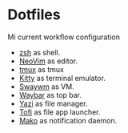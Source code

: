 # Dotfiles

Mi current workflow configuration

* [zsh]() as shell.
* [NeoVim](https://neovim.io) as editor.
* [tmux](https://github.com/tmux/tmux/wiki) as tmux
* [Kitty](https://sw.kovidgoyal.net/kitty/) as terminal emulator.
* [Swaywm](https://swaywm.org/) as VM.
* [Waybar](https://github.com/Alexays/Waybar) as top bar.
* [Yazi](https://yazi-rs.github.io/) as file manager.
* [Tofi](https://github.com/philj56/tofi) as file app launcher.
* [Mako](https://github.com/emersion/mako) as notification daemon.
